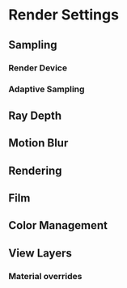 # Render Settings

## Sampling

### Render Device

### Adaptive Sampling

## Ray Depth

## Motion Blur

## Rendering

## Film

## Color Management

## View Layers

### Material overrides